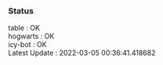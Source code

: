 ### Status


table : OK  
hogwarts : OK  
icy-bot : OK  
Latest Update : 2022-03-05 00:36:41.418682
